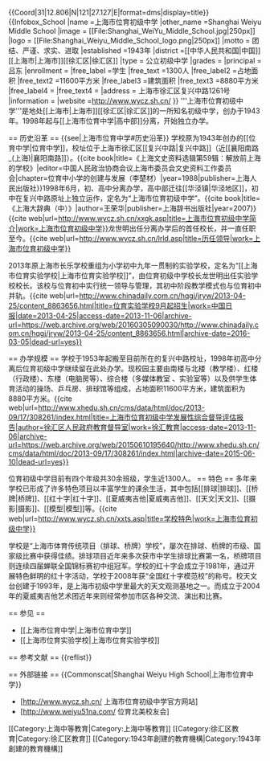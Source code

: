 {{Coord|31|12.806|N|121|27.127|E|format=dms|display=title}}
{{Infobox_School
|name           =上海市位育初级中学
|other_name     =Shanghai Weiyu Middle School
|image          = [[File:Shanghai_WeiYu_Middle_School.jpg|250px]]
|logo = [[File:Shanghai_Weiyu_Middle_School_logo.png|250px]]
|motto          = 团结、严谨、求实、进取
|established    =1943年
|district       =[[中华人民共和国|中国]][[上海市|上海市]][[徐汇区|徐汇区]]
|type       = 公立初级中学
|grades         =
|principal      =吕东
|enrollment     =
|free_label     =学生
|free_text      =1300人
|free_label2    =占地面积
|free_text2     =11600平方米
|free_label3    =建筑面积
|free_text3     =8880平方米
|free_label4    =
|free_text4     =
|address       = 上海市徐汇区复兴中路1261号
|information    =
|website        =http://www.wycz.sh.cn/
}}
'''上海市位育初级中学'''是地处[[上海市|上海市]][[徐汇区|徐汇区]]的一所知名初级中学，创办于1943年。1998年起与[[上海市位育中学|高中部]]分离，开始独立办学。

== 历史沿革 ==
{{see|上海市位育中学#历史沿革}}
学校原为1943年创办的[[位育中学|位育中学]]，校址位于上海市徐汇区[[复兴中路|复兴中路]]（近[[襄阳南路_(上海)|襄阳南路]]）。<ref name=jfq>{{cite book|title=《上海文史资料选辑第59辑：解放前上海的学校》|editor=中国人民政治协商会议上海市委员会文史资料工作委员会|chapter=位育中小学的创建与发展（李楚材）|year=1988|publisher=上海人民出版社}}</ref>1998年6月，初、高中分离办学，高中部迁往[[华泾镇|华泾地区]]，初中在复兴中路原址上独立运作，定名为“上海市位育初级中学”。<ref>{{cite book|title=《上海大辞典（中）》|author=王荣华|publisher=上海辞书出版社|year=2007}}</ref><ref name=jj>{{cite web|url=http://www.wycz.sh.cn/xxgk.asp|title=上海市位育初级中学简介|work=上海市位育初级中学}}</ref>龙世明出任分离办学后的首任校长，并一直任职至今。<ref>{{cite web|url=http://www.wycz.sh.cn/lrld.asp|title=历任领导|work=上海市位育初级中学}}</ref>

2013年原上海市长乐学校重组为小学初中九年一贯制的实验学校，定名为“[[上海市位育实验学校|上海市位育实验学校]]”，由位育初级中学校长龙世明出任实验学校校长。该校与位育初中实行统一领导与管理，其初中阶段教学模式也与位育初中并轨。<ref>{{cite web|url=http://www.chinadaily.com.cn/hqgj/jryw/2013-04-25/content_8863656.html|title=位育实验学校9月起招生|work=中国日报|date=2013-04-25|access-date=2013-11-06|archive-url=https://web.archive.org/web/20160305090030/http://www.chinadaily.com.cn/hqgj/jryw/2013-04-25/content_8863656.html|archive-date=2016-03-05|dead-url=yes}}</ref>

== 办学规模 ==
学校于1953年起搬至目前所在的复兴中路校址<ref name=jfq />，1998年初高中分离后位育初级中学继续留在此处办学。现校园主要由南楼与北楼（教学楼）、红楼（行政楼）、东楼（电脑房等）、综合楼（多媒体教室 、实验室等）以及供学生体育活动的操场、乒乓房、排球馆等组成，占地面积11600平方米，建筑面积为8880平方米。<ref name=jydd>{{cite web|url=http://www.xhedu.sh.cn/cms/data/html/doc/2013-09/17/308261/index.html|title=上海市位育初级中学发展性综合督导评估报告|author=徐汇区人民政府教育督导室|work=徐汇教育|access-date=2013-11-06|archive-url=https://web.archive.org/web/20150610195640/http://www.xhedu.sh.cn/cms/data/html/doc/2013-09/17/308261/index.html|archive-date=2015-06-10|dead-url=yes}}</ref>

位育初级中学目前有四个年级共30余班级，学生近1300人。
== 特色 ==
多年来学校已形成了许多特色项目以丰富学生的课余生活，其中包括[[排球|排球]]、[[桥牌|桥牌]]、[[红十字|红十字]]、[[夏威夷吉他|夏威夷吉他]]、[[天文|天文]]、[[摄影|摄影]]、[[模型|模型]]等。<ref name=jydd /><ref name=ts>{{cite web|url=http://www.wycz.sh.cn/xxts.asp|title=学校特色|work=上海市位育初级中学}}</ref>

学校是“上海市体育传统项目（排球、桥牌）学校”，屡次在排球、桥牌的市级、国家级比赛中获得佳绩。排球项目近年来多次获市中学生排球比赛第一名，桥牌项目则连续四届蝉联全国锦标赛初中组冠军。学校的红十字会成立于1981年，通过开展特色鲜明的红十字活动，学校于2008年获“全国红十字模范校”的称号。校天文台创建于1993年，是上海市初级中学里最大的天文观测基地之一。而成立于2004年的夏威夷吉他艺术团近年来则经常参加市区各种交流、演出和比赛。<ref name=ts /><ref name=jj />

== 参见 ==
* [[上海市位育中学|上海市位育中学]]
* [[上海市位育实验学校|上海市位育实验学校]]

== 参考文献 ==
{{reflist}}

== 外部链接 ==
{{Commonscat|Shanghai Weiyu High School|上海市位育中学}}
* [http://www.wycz.sh.cn/ 上海市位育初级中学官方网站]
* [http://www.weiyu51na.com/ 位育北美校友会]

[[Category:上海中等教育|Category:上海中等教育]]
[[Category:徐汇区教育|Category:徐汇区教育]]
[[Category:1943年創建的教育機構|Category:1943年創建的教育機構]]